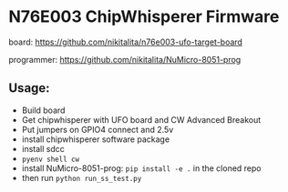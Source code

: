 # N76E003 ChipWhisperer Firmware

board: https://github.com/nikitalita/n76e003-ufo-target-board

programmer: https://github.com/nikitalita/NuMicro-8051-prog

## Usage:
- Build board
- Get chipwhisperer with UFO board and CW Advanced Breakout
- Put jumpers on GPIO4 connect and 2.5v
- install chipwhisperer software package
- install sdcc
- `pyenv shell cw`
- install NuMicro-8051-prog: `pip install -e .` in the cloned repo
- then run `python run_ss_test.py`
